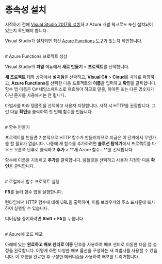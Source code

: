 # 종속성 설치

시작하기 전에 [Visual Studio 2017을 설치](https://go.microsoft.com/fwlink/?linkid=2016389)하고 Azure 개발 워크로드 또한 설치되어 있는지 확인해야 합니다.

Visual Studio가 설치되면 최신 [Azure Functions 도구](https://go.microsoft.com/fwlink/?linkid=2016394)가 있는지 확인합니다.

<br/>
# Azure Functions 프로젝트 생성

Visual Studio의 **파일** 메뉴에서 **새로 만들기** > **프로젝트**를 선택합니다.

**새 프로젝트** 대화 상자에서 **설치됨**을 선택하고, **Visual C#** > **Cloud**를 차례로 확장하고, **Azure Functions**를 선택한 다음 프로젝트의 **이름**을 입력하고 **확인**을 클릭합니다. 함수 앱 이름은 C# 네임스페이스로 유효해야 하므로 밑줄, 하이픈 또는 다른 영숫자가 아닌 문자를 사용해서는 안 됩니다.

마법사를 따라 템플릿을 선택하고 사용자 지정합니다. 시작 시 HTTP를 권장합니다. 그런 다음 **확인**을 클릭하여 첫 번째 함수를 만듭니다.

<br/>
# 함수 만들기

프로젝트를 만들면 기본적으로 HTTP 함수가 만들어지므로 지금은 이 단계에서 무언가를 할 필요가 없습니다. 나중에 새 함수를 추가하려면 **솔루션 탐색기**에서 프로젝트를 마우스 오른쪽 단추로 클릭하고 **추가** > **새 Azure 함수...**를 선택합니다.

함수에 이름을 지정하고 **추가**를 클릭합니다. 템플릿을 선택하고 사용자 지정한 다음 **확인**을 클릭합니다.

<br/>
# 로컬에서 함수 프로젝트 실행

**F5**를 눌러 함수 앱을 실행합니다.

런타임에서 HTTP 함수에 대해 URL을 출력하며, 이를 브라우저의 주소 표시줄에 복사하여 실행할 수 있습니다.

디버깅을 중지하려면 **Shift + F5**를 누릅니다.

<br/>
# Azure에 코드 배포

아래에 있는 **완료하고 배포 센터로 이동** 단추를 사용하여 배포 센터로 이동한 다음 앱 설정을 완료합니다. 이렇게 하면 다양한 배포 옵션을 구성하는 새 마법사를 사용할 수 있습니다. 이 흐름을 완료한 후 구성한 메커니즘을 사용하여 배포를 트리거합니다.
